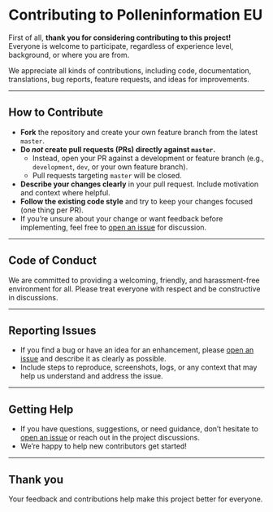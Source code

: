 # Contributing to Polleninformation EU

First of all, **thank you for considering contributing to this project!**  
Everyone is welcome to participate, regardless of experience level, background, or where you are from.

We appreciate all kinds of contributions, including code, documentation, translations, bug reports, feature requests, and ideas for improvements.

---

## How to Contribute

- **Fork** the repository and create your own feature branch from the latest `master`.
- **Do _not_ create pull requests (PRs) directly against `master`.**
  - Instead, open your PR against a development or feature branch (e.g., `development`, `dev`, or your own feature branch).
  - Pull requests targeting `master` will be closed.
- **Describe your changes clearly** in your pull request. Include motivation and context where helpful.
- **Follow the existing code style** and try to keep your changes focused (one thing per PR).
- If you’re unsure about your change or want feedback before implementing, feel free to [open an issue](../../issues/new) for discussion.

---

## Code of Conduct

We are committed to providing a welcoming, friendly, and harassment-free environment for all. Please treat everyone with respect and be constructive in discussions.

---

## Reporting Issues

- If you find a bug or have an idea for an enhancement, please [open an issue](../../issues/new) and describe it as clearly as possible.
- Include steps to reproduce, screenshots, logs, or any context that may help us understand and address the issue.

---

## Getting Help

- If you have questions, suggestions, or need guidance, don’t hesitate to [open an issue](../../issues/new) or reach out in the project discussions.
- We’re happy to help new contributors get started!

---

## Thank you

Your feedback and contributions help make this project better for everyone.
